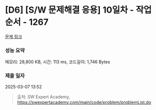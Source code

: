# [D6] [S/W 문제해결 응용] 10일차 - 작업순서 - 1267 

[문제 링크](https://swexpertacademy.com/main/code/problem/problemDetail.do?contestProbId=AV18TrIqIwUCFAZN) 

### 성능 요약

메모리: 28,800 KB, 시간: 113 ms, 코드길이: 1,746 Bytes

### 제출 일자

2025-03-07 13:52



> 출처: SW Expert Academy, https://swexpertacademy.com/main/code/problem/problemList.do